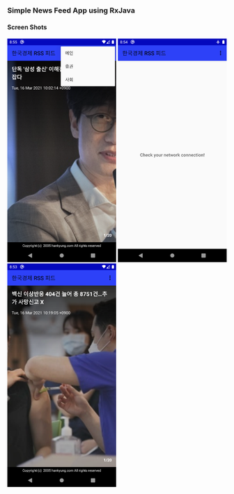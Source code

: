 ### Simple News Feed App using RxJava 

#### Screen Shots 
<img src="Screenshot_1617450912.png" alt="Screenshot_1617450912" width='250px' />
<img src="Screenshot_1617450896.png" alt="Screenshot_1617450896" width='250px' />
<img src="Screenshot_1617450817.png" alt="Screenshot_1617450817" width='250px' />

